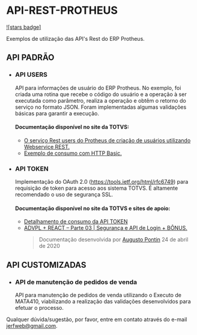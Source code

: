 # API-REST-PROTHEUS

[![stars badge]][stars]

[stars]:https://github.com/jerfweb/API-REST-PROTHEUS/stargazers

Exemplos de utilização das API's Rest do ERP Protheus.

## API PADRÃO

 - ### API USERS	
	API para informações de usuário do ERP Protheus.
	No exemplo, foi criada uma rotina que recebe o código do usuário e a operação à ser executada como parâmetro, realiza a operação e obtêm o retorno do serviço no formato JSON. Foram implementadas algumas validações básicas para garantir a execução.

	#### Documentação disponível no site da TOTVS:
	- [O serviço Rest users do Protheus de criação de usuários utilizando Webservice REST.](http://tdn.totvs.com/pages/releaseview.action?pageId=274327398)
	- [Exemplo de consumo com HTTP Basic.](http://tdn.totvs.com/display/framework/Exemplo+de+consumo+com+HTTP+Basic)

 - ### API TOKEN
	Implementação do OAuth 2.0 (https://tools.ietf.org/html/rfc6749) para requisição de token para acesso aos sistema TOTVS. É altamente recomendado o uso de segurança SSL.
	
	#### Documentação disponível no site da TOTVS e sites de apoio:
	- [Detalhamento de consumo da API TOKEN](https://api.totvs.com.br/apidetails/Token_v1_000.json)
	- [ADVPL + REACT – Parte 03 | Segurança e API de Login + BÔNUS.](https://augustopontin.com.br/programacao/advpl-react-parte-03-seguranca-e-api-de-login-bonus/)
		>Documentação desenvolvida por [Augusto Pontin](https://augustopontin.com.br/author/augusto-bsinfogmail-com/ "Posts de Augusto Pontin") 24 de abril de 2020

## API CUSTOMIZADAS

- ### API de manutenção de pedidos de venda
	API para manutenção de pedidos de venda utilizando o Executo de MATA410, viabilizando a realização das validações desenvolvidos para efetuar o processo.



Qualquer dúvida/sugestão, por favor, entre em contato através do e-mail [jerfweb@gmail.com](mailto:jerfweb@gmail.com).
